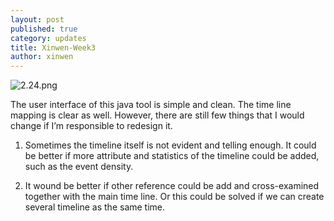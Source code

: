 ```yaml
---
layout: post
published: true
category: updates
title: Xinwen-Week3
author: xinwen
---
```


![2.24.png]({{site.baseurl}}/assets/2.24.png)

The user interface of this java tool is simple and clean. The time line mapping is clear as well.  However, there are still few things that I would change if I’m responsible to redesign it. 

1. Sometimes the timeline itself is not evident and telling enough. It could be better if more attribute and statistics of the timeline could be added, such as the event density.

2. It wound be better if other reference could be add and cross-examined together with the main time line. Or this could be solved if we can create several timeline as the same time.